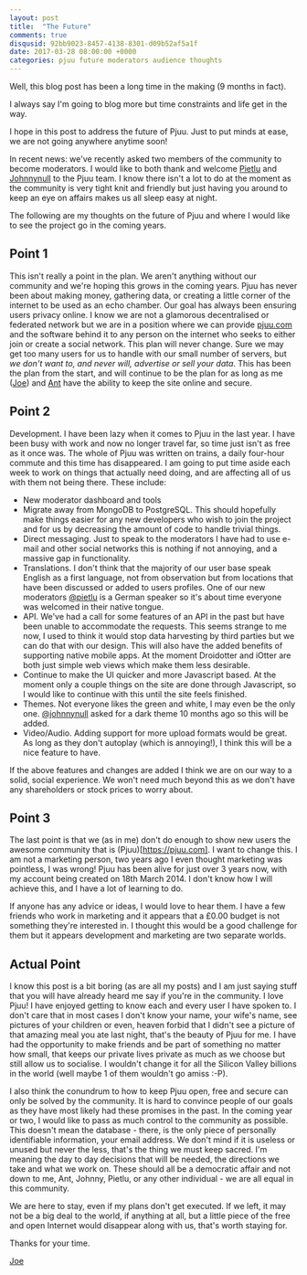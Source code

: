 ```yaml
---
layout: post
title:  "The Future"
comments: true
disqusid: 92bb9023-8457-4138-8301-d09b52af5a1f
date: 2017-03-28 08:00:00 +0000
categories: pjuu future moderators audience thoughts
---
```

Well, this blog post has been a long time in the making (9 months in fact).

I always say I'm going to blog more but time constraints and life get in the way.

I hope in this post to address the future of Pjuu. Just to put minds at ease, we are not going anywhere anytime soon!

In recent news: we've recently asked two members of the community to become moderators. I would like to both thank and welcome [Pietlu](https://pjuu.com/pietlu) and [Johnnynull](https://pjuu.com/johnnynull) to the Pjuu team. I know there isn't a lot to do at the moment as the community is very tight knit and friendly but just having you around to keep an eye on affairs makes us all sleep easy at night.

The following are my thoughts on the future of Pjuu and where I would like to see the project go in the coming years.

## Point 1

This isn't really a point in the plan. We aren't anything without our community and we're hoping this grows in the coming years. Pjuu has never been about making money, gathering data, or creating a little corner of the internet to be used as an echo chamber. Our goal has always been ensuring users privacy online. I know we are not a glamorous decentralised or federated network but we are in a position where we can provide [pjuu.com](https://pjuu.com/) and the software behind it to any person on the internet who seeks to either join or create a social network. This plan will never change. Sure we may get too many users for us to handle with our small number of servers, but *we don't want to, and never will, advertise or sell your data*. This has been the plan from the start, and will continue to be the plan for as long as me ([Joe](https://pjuu.com/joe)) and [Ant](https://pjuu.com/ant) have the ability to keep the site online and secure.

## Point 2

Development. I have been lazy when it comes to Pjuu in the last year. I have been busy with work and now no longer travel far, so time just isn't as free as it once was. The whole of Pjuu was written on trains, a daily four-hour commute and this time has disappeared. I am going to put time aside each week to work on things that actually need doing, and are affecting all of us with them not being there. These include:

- New moderator dashboard and tools
- Migrate away from MongoDB to PostgreSQL. This should hopefully make things easier for any new developers who wish to join the project and for us by decreasing the amount of code to handle trivial things.
- Direct messaging. Just to speak to the moderators I have had to use e-mail and other social networks this is nothing if not annoying, and a massive gap in functionality.
- Translations. I don't think that the majority of our user base speak English as a first language, not from observation but from locations that have been discussed or added to users profiles. One of our new moderators [@pietlu](https://pjuu.com/pietlu) is a German speaker so it's about time everyone was welcomed in their native tongue.
- API. We've had a call for some features of an API in the past but have been unable to accommodate the requests. This seems strange to me now, I used to think it would stop data harvesting by third parties but we can do that with our design. This will also have the added benefits of supporting native mobile apps. At the moment Droidotter and iOtter are both just simple web views which make them less desirable.
- Continue to make the UI quicker and more Javascript based. At the moment only a couple things on the site are done through Javascript, so I would like to continue with this until the site feels finished.
- Themes. Not everyone likes the green and white, I may even be the only one. [@johnnynull](https://pjuu.com/johnnynull) asked for a dark theme 10 months ago so this will be added.
- Video/Audio. Adding support for more upload formats would be great. As long as they don't autoplay (which is annoying!), I think this will be a nice feature to have.

If the above features and changes are added I think we are on our way to a solid, social experience. We won't need much beyond this as we don't have any shareholders or stock prices to worry about.

## Point 3

The last point is that we (as in me) don't do enough to show new users the awesome community that is (Pjuu)[https://pjuu.com]. I want to change this. I am not a marketing person, two years ago I even thought marketing was pointless, I was wrong! Pjuu has been alive for just over 3 years now, with my account being created on 18th March 2014. I don't know how I will achieve this, and I have a lot of learning to do.

If anyone has any advice or ideas, I would love to hear them. I have a few friends who work in marketing and it appears that a £0.00 budget is not something they're interested in. I thought this would be a good challenge for them but it appears development and marketing are two separate worlds.

## Actual Point

I know this post is a bit boring (as are all my posts) and I am just saying stuff that you will have already heard me say if you're in the community. I love Pjuu! I have enjoyed getting to know each and every user I have spoken to. I don't care that in most cases I don't know your name, your wife's name, see pictures of your children or even, heaven forbid that I didn't see a picture of that amazing meal you ate last night, that's the beauty of Pjuu for me. I have had the opportunity to make friends and be part of something no matter how small, that keeps our private lives private as much as we choose but still allow us to socialise. I wouldn't change it for all the Silicon Valley billions in the world (well maybe 1 of them wouldn't go amiss :-P).

I also think the conundrum to how to keep Pjuu open, free and secure can only be solved by the community. It is hard to convince people of our goals as they have most likely had these promises in the past. In the coming year or two, I would like to pass as much control to the community as possible. This doesn't mean the database - there, is the only piece of personally identifiable information, your email address. We don't mind if it is useless or unused but never the less, that's the thing we must keep sacred. I'm meaning the day to day decisions that will be needed, the directions we take and what we work on. These should all be a democratic affair and not down to me, Ant, Johnny, Pietlu, or any other individual - we are all equal in this community.

We are here to stay, even if my plans don't get executed. If we left, it may not be a big deal to the world, if anything at all, but a little piece of the free and open Internet would disappear along with us, that's worth staying for.

Thanks for your time.

[Joe](https://pjuu.com/joe)
